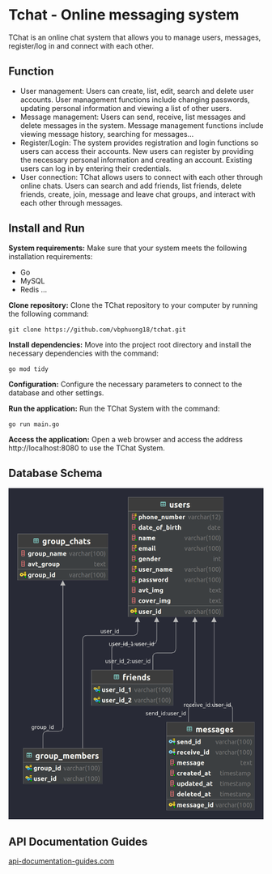 # Tchat - Online messaging system
TChat is an online chat system that allows you to manage users, messages, register/log in and connect with each other.
## Function
- User management: Users can create, list, edit, search and delete user accounts. User management functions include changing passwords, updating personal information and viewing a list of other users.
- Message management: Users can send, receive, list messages and delete messages in the system. Message management functions include viewing message history, searching for messages...
- Register/Login: The system provides registration and login functions so users can access their accounts. New users can register by providing the necessary personal information and creating an account. Existing users can log in by entering their credentials.
- User connection: TChat allows users to connect with each other through online chats. Users can search and add friends, list friends, delete friends, create, join, message and leave chat groups, and interact with each other through messages.

## Install and Run

**System requirements:** Make sure that your system meets the following installation requirements:
- Go
- MySQL
- Redis
...

**Clone repository:** Clone the TChat repository to your computer by running the following command:
```
git clone https://github.com/vbphuong18/tchat.git
```

**Install dependencies:** Move into the project root directory and install the necessary dependencies with the command:
```
go mod tidy
```

**Configuration:** Configure the necessary parameters to connect to the database and other settings.

**Run the application:** Run the TChat System with the command:
```
go run main.go
```

**Access the application:** Open a web browser and access the address http://localhost:8080 to use the TChat System.

## Database Schema
![Database Schema](docs/diagram.png)
## API Documentation Guides
[api-documentation-guides.com](https://documenter.getpostman.com/view/23800911/2s9YsMAWij#1fc97a72-05a6-4404-ad63-0080966ab17b)
